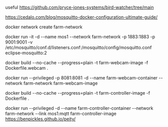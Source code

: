 useful 
https://github.com/pryce-jones-systems/bird-watcher/tree/main

https://cedalo.com/blog/mosquitto-docker-configuration-ultimate-guide/

docker network create farm-network

docker run -it -d --name mos1 --network farm-network -p 1883:1883 -p 9001:9001 -v /etc/mosquitto/conf.d/listeners.conf:/mosquitto/config/mosquitto.conf eclipse-mosquitto:2

docker build --no-cache --progress=plain -t farm-webcam-image -f Dockerfile.webcam .

docker run --privileged -p 8081:8081 -d --name farm-webcam-container --network farm-network farm-webcam-image

docker build --no-cache --progress=plain -t farm-controller-image -f Dockerfile .

docker run --privileged -d --name farm-controller-container --network farm-network --link mos1:mqtt farm-controller-image
https://benpickles.github.io/peity/